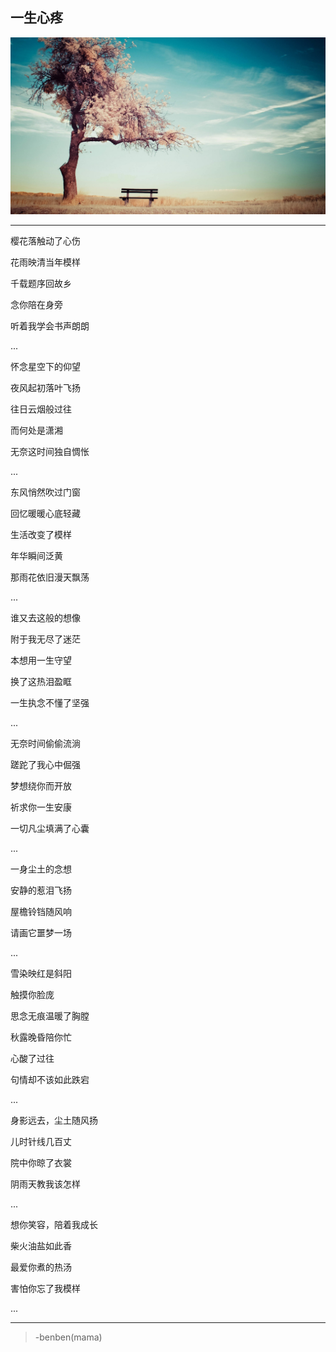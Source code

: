 一生心疼
---
![](/assets/121412-106.jpg)

---
樱花落触动了心伤

花雨映清当年模样

千载题序回故乡

念你陪在身旁

听着我学会书声朗朗

...

怀念星空下的仰望

夜风起初落叶飞扬

往日云烟般过往

而何处是潇湘

无奈这时间独自惆怅

...

东风悄然吹过门窗

回忆暖暖心底轻藏

生活改变了模样

年华瞬间泛黄

那雨花依旧漫天飘荡

...

谁又去这般的想像

附于我无尽了迷茫

本想用一生守望

换了这热泪盈眶

一生执念不懂了坚强

...

无奈时间偷偷流淌

蹉跎了我心中倔强

梦想绕你而开放

祈求你一生安康

一切凡尘填满了心囊

...

一身尘土的念想

安静的惹泪飞扬

屋檐铃铛随风响

请画它噩梦一场

...

雪染映红是斜阳

触摸你脸庞

思念无痕温暖了胸膛

秋露晚昏陪你忙

心酸了过往

句情却不该如此跌宕

...

身影远去，尘土随风扬

儿时针线几百丈

院中你晾了衣裳

阴雨天教我该怎样

...

想你笑容，陪着我成长

柴火油盐如此香

最爱你煮的热汤

害怕你忘了我模样

...

---
>-benben(mama)